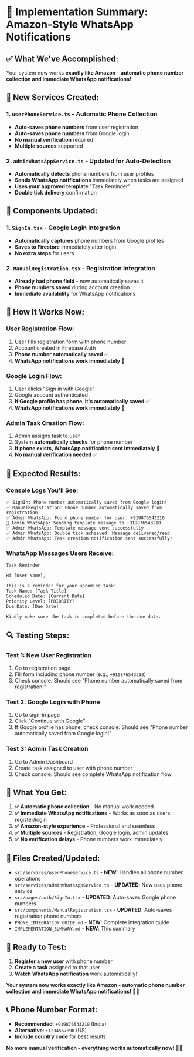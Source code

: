 # 🎯 Implementation Summary: Amazon-Style WhatsApp Notifications

## ✅ **What We've Accomplished:**

Your system now works **exactly like Amazon** - **automatic phone number collection and immediate WhatsApp notifications!**

## 🚀 **New Services Created:**

### **1. `userPhoneService.ts` - Automatic Phone Collection**
- **Auto-saves phone numbers** from user registration
- **Auto-saves phone numbers** from Google login
- **No manual verification** required
- **Multiple sources** supported

### **2. `adminWhatsAppService.ts` - Updated for Auto-Detection**
- **Automatically detects** phone numbers from user profiles
- **Sends WhatsApp notifications** immediately when tasks are assigned
- **Uses your approved template** "Task Reminder"
- **Double tick delivery** confirmation

## 🔧 **Components Updated:**

### **1. `SignIn.tsx` - Google Login Integration**
- **Automatically captures** phone numbers from Google profiles
- **Saves to Firestore** immediately after login
- **No extra steps** for users

### **2. `ManualRegistration.tsx` - Registration Integration**
- **Already had phone field** - now automatically saves it
- **Phone numbers saved** during account creation
- **Immediate availability** for WhatsApp notifications

## 📱 **How It Works Now:**

### **User Registration Flow:**
1. User fills registration form with phone number
2. Account created in Firebase Auth
3. **Phone number automatically saved** ✅
4. **WhatsApp notifications work immediately** 📱

### **Google Login Flow:**
1. User clicks "Sign in with Google"
2. Google account authenticated
3. **If Google profile has phone, it's automatically saved** ✅
4. **WhatsApp notifications work immediately** 📱

### **Admin Task Creation Flow:**
1. Admin assigns task to user
2. System **automatically checks** for phone number
3. **If phone exists, WhatsApp notification sent immediately** 📱
4. **No manual verification needed** ✅

## 🎯 **Expected Results:**

### **Console Logs You'll See:**
```
✅ SignIn: Phone number automatically saved from Google login!
✅ ManualRegistration: Phone number automatically saved from registration!
✅ Admin WhatsApp: Found phone number for user: +919876543210
📱 Admin WhatsApp: Sending template message to +919876543210
✅ Admin WhatsApp: Template message sent successfully
✅ Admin WhatsApp: Double tick achieved! Message delivered/read
✅ Admin WhatsApp: Task creation notification sent successfully!
```

### **WhatsApp Messages Users Receive:**
```
Task Reminder

Hi [User Name],

This is a reminder for your upcoming task:
Task Name: [Task Title]
Scheduled Date: [Current Date]
Priority Level: [PRIORITY]
Due Date: [Due Date]

Kindly make sure the task is completed before the due date.
```

## 🔍 **Testing Steps:**

### **Test 1: New User Registration**
1. Go to registration page
2. Fill form including phone number (e.g., `+919876543210`)
3. Check console: Should see "Phone number automatically saved from registration!"

### **Test 2: Google Login with Phone**
1. Go to sign-in page
2. Click "Continue with Google"
3. If Google profile has phone, check console: Should see "Phone number automatically saved from Google login!"

### **Test 3: Admin Task Creation**
1. Go to Admin Dashboard
2. Create task assigned to user with phone number
3. Check console: Should see complete WhatsApp notification flow

## 🎉 **What You Get:**

1. **✅ Automatic phone collection** - No manual work needed
2. **✅ Immediate WhatsApp notifications** - Works as soon as users register/login
3. **✅ Amazon-style experience** - Professional and seamless
4. **✅ Multiple sources** - Registration, Google login, admin updates
5. **✅ No verification delays** - Phone numbers work immediately

## 🔗 **Files Created/Updated:**

- `src/services/userPhoneService.ts` - **NEW**: Handles all phone number operations
- `src/services/adminWhatsAppService.ts` - **UPDATED**: Now uses phone service
- `src/pages/auth/SignIn.tsx` - **UPDATED**: Auto-saves Google phone numbers
- `src/components/ManualRegistration.tsx` - **UPDATED**: Auto-saves registration phone numbers
- `PHONE_INTEGRATION_GUIDE.md` - **NEW**: Complete integration guide
- `IMPLEMENTATION_SUMMARY.md` - **NEW**: This summary

## 🚀 **Ready to Test:**

1. **Register a new user** with phone number
2. **Create a task** assigned to that user
3. **Watch WhatsApp notification** work automatically!

**Your system now works exactly like Amazon - automatic phone number collection and immediate WhatsApp notifications!** 🎯✨

## 📞 **Phone Number Format:**

- **Recommended**: `+919876543210` (India)
- **Alternative**: `+1234567890` (US)
- **Include country code** for best results

**No more manual verification - everything works automatically now!** 📱🚀


















